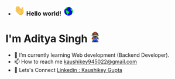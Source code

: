 - ### <img src="https://github.com/XenoCod/XenoCod/blob/main/gifs/Hi.gif" width="29" height="29"> **Hello world!** &nbsp;<img src="https://github.com/XenoCod/XenoCod/blob/main/gifs/Earth.gif" width="24" height="24">
# I'm Aditya Singh&nbsp;<img src="https://github.com/XenoCod/XenoCod/blob/main/gifs/Mario_Hello_Big.gif" width="30" height="30">
- 🌱 I’m currently learning Web development (Backend Developer).
- 📫 How to reach me <a href="mailto:kaushikey945022@gmail.com" target="_blank">kaushikey945022@gmail.com</a>
- 👀 Lets's Connect <a href="https://www.linkedin.com/in/kaushikey-gupta-628984192/" target="_blank">Linkedin : Kaushikey Gupta</a>
<!---
kaushikey/kaushikey is a ✨ special ✨ repository because its `README.md` (this file) appears on your GitHub profile.
You can click the Preview link to take a look at your changes.
--->
